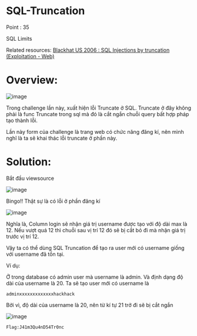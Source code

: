 # SQL-Truncation

Point : 35

SQL Limits

Related resources: [ Blackhat US 2006 : SQL Injections by truncation (Exploitation - Web)](https://repository.root-me.org/Exploitation%20-%20Web/EN%20-%20Blackhat%20US%202006%20:%20SQL%20Injections%20by%20truncation.pdf?_gl=1*139i4zh*_ga*MTE0NDg5MTA5LjE2Nzk2MzIzMDY.*_ga_SRYSKX09J7*MTY4MTYyMzY0My4zOC4xLjE2ODE2MjM2ODkuMC4wLjA.)

# Overview:

![image](https://user-images.githubusercontent.com/115911041/232274744-08a3fcc6-bd18-408f-ade2-14b0abea8c05.png)

Trong challenge lần này, xuất hiện lỗi Truncate ở SQL. Truncate ở đây không phải là func Truncate trong sql mà đó là cắt ngắn chuỗi query bất hợp pháp tạo thành lỗi.

Lần này form của challenge là trang web có chức năng đăng kí, nên mình nghĩ là ta sẽ khai thác lỗi truncate ở phần này.

# Solution:

Bắt đầu viewsource

![image](https://user-images.githubusercontent.com/115911041/232275068-f0e0a858-af68-4c98-869a-285f2c328cd0.png)

Bingo!! Thật sự là có lỗi ở phần đăng kí

![image](https://user-images.githubusercontent.com/115911041/232275126-62c3887a-88ca-4f3e-b7d4-95b2a8931c72.png)

Nghĩa là, Column login sẽ nhận giá trị username được tạo với độ dài max là 12. Nếu vượt quá 12 thì chuỗi sau vị trí 12 đó sẽ bị cắt bỏ đi mà nhận giá trị trước vị trí 12.

Vậy ta có thể dùng SQL Truncation để tạo ra user mới có username giống với username đã tồn tại.

Ví dụ:

Ở trong database có admin user mà username là admin. Và định dạng độ dài của username là 20. Ta sẽ tạo user mới có username là

`adminxxxxxxxxxxxxxhackhack`

Bởi vì, độ dài của username là 20, nên từ kí tự 21 trở đi sẽ bị cắt ngắn

![image](https://user-images.githubusercontent.com/115911041/232276597-434244d4-ecf0-4179-a4e2-d94d66306263.png)

`Flag:J41m3Qu4nD54Tr0nc`
